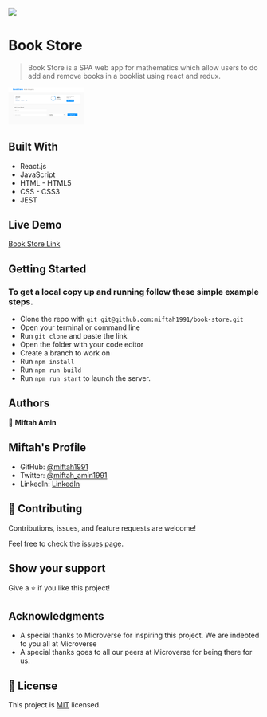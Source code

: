 ![](https://img.shields.io/badge/Microverse-blueviolet)

# Book Store

> Book Store is a SPA web app for mathematics which allow users to do add and remove books in a booklist using react and redux.

<img src="https://github.com/miftah1991/book-store/blob/styling/src/imgs/screenshot.png" width="30%" />

## Built With

- React.js
- JavaScript
- HTML - HTML5
- CSS - CSS3
- JEST

## Live Demo

[Book Store Link](https://miftah1991.github.io/book-store/)

## Getting Started

### To get a local copy up and running follow these simple example steps.

- Clone the repo with `git git@github.com:miftah1991/book-store.git`
- Open your terminal or command line
- Run `git clone` and paste the link
- Open the folder with your code editor
- Create a branch to work on
- Run `npm install`
- Run `npm run build`
- Run `npm run start` to launch the server.

## Authors

👤 **Miftah Amin**

## Miftah's Profile

- GitHub: [@miftah1991](https://github.com/miftah1991)
- Twitter: [@miftah_amin1991](https://twitter.com/miftah_amin1991)
- LinkedIn: [LinkedIn](https://www.linkedin.com/in/miftah1991/)

## 🤝 Contributing

Contributions, issues, and feature requests are welcome!

Feel free to check the [issues page](https://github.com/miftah1991/book-store/issues).

## Show your support

Give a ⭐️ if you like this project!

## Acknowledgments

- A special thanks to Microverse for inspiring this project. We are indebted to you all at Microverse
- A special thanks goes to all our peers at Microverse for being there for us.

## 📝 License

This project is [MIT](/) licensed.


